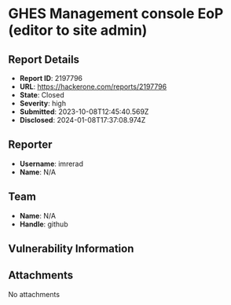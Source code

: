 # GHES Management console EoP (editor to site admin)

## Report Details
- **Report ID**: 2197796
- **URL**: https://hackerone.com/reports/2197796
- **State**: Closed
- **Severity**: high
- **Submitted**: 2023-10-08T12:45:40.569Z
- **Disclosed**: 2024-01-08T17:37:08.974Z

## Reporter
- **Username**: imrerad
- **Name**: N/A

## Team
- **Name**: N/A
- **Handle**: github

## Vulnerability Information


## Attachments
No attachments
